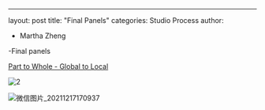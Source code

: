 ---
layout: post
title: "Final Panels"
categories: Studio Process
author:
- Martha Zheng

-Final panels

[Part to Whole - Global to Local](http://keanmgc.github.io/2021fall3yr-studio/)


![2](https://user-images.githubusercontent.com/90550813/146537926-60289f9b-8b1f-4a52-87fb-cbb85ec204c7.png)



![微信图片_20211217170937](https://user-images.githubusercontent.com/90553458/146519120-38265891-a436-432f-b705-d4278ea5eab8.png)


